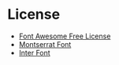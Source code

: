 # License

- [Font Awesome Free License](https://fontawesome.com/license/free)
- [Montserrat Font](https://fonts.google.com/specimen/Montserrat/about)
- [Inter Font](https://fonts.google.com/specimen/Inter/about)

